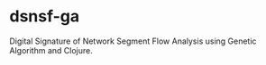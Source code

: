 dsnsf-ga
========

Digital Signature of Network Segment Flow Analysis using Genetic Algorithm and Clojure.
